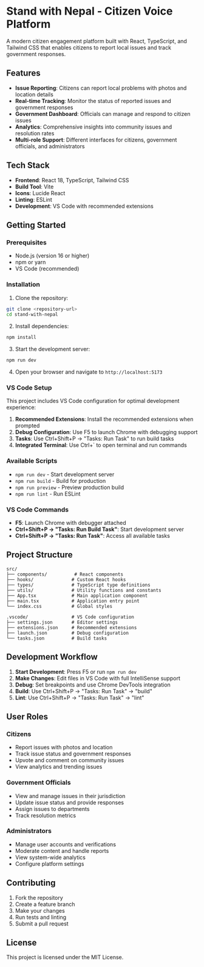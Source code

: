 # Stand with Nepal - Citizen Voice Platform

A modern citizen engagement platform built with React, TypeScript, and Tailwind CSS that enables citizens to report local issues and track government responses.

## Features

- **Issue Reporting**: Citizens can report local problems with photos and location details
- **Real-time Tracking**: Monitor the status of reported issues and government responses
- **Government Dashboard**: Officials can manage and respond to citizen issues
- **Analytics**: Comprehensive insights into community issues and resolution rates
- **Multi-role Support**: Different interfaces for citizens, government officials, and administrators

## Tech Stack

- **Frontend**: React 18, TypeScript, Tailwind CSS
- **Build Tool**: Vite
- **Icons**: Lucide React
- **Linting**: ESLint
- **Development**: VS Code with recommended extensions

## Getting Started

### Prerequisites

- Node.js (version 16 or higher)
- npm or yarn
- VS Code (recommended)

### Installation

1. Clone the repository:
```bash
git clone <repository-url>
cd stand-with-nepal
```

2. Install dependencies:
```bash
npm install
```

3. Start the development server:
```bash
npm run dev
```

4. Open your browser and navigate to `http://localhost:5173`

### VS Code Setup

This project includes VS Code configuration for optimal development experience:

1. **Recommended Extensions**: Install the recommended extensions when prompted
2. **Debug Configuration**: Use F5 to launch Chrome with debugging support
3. **Tasks**: Use Ctrl+Shift+P → "Tasks: Run Task" to run build tasks
4. **Integrated Terminal**: Use Ctrl+` to open terminal and run commands

### Available Scripts

- `npm run dev` - Start development server
- `npm run build` - Build for production
- `npm run preview` - Preview production build
- `npm run lint` - Run ESLint

### VS Code Commands

- **F5**: Launch Chrome with debugger attached
- **Ctrl+Shift+P → "Tasks: Run Build Task"**: Start development server
- **Ctrl+Shift+P → "Tasks: Run Task"**: Access all available tasks

## Project Structure

```
src/
├── components/          # React components
├── hooks/              # Custom React hooks
├── types/              # TypeScript type definitions
├── utils/              # Utility functions and constants
├── App.tsx             # Main application component
├── main.tsx            # Application entry point
└── index.css           # Global styles

.vscode/                # VS Code configuration
├── settings.json       # Editor settings
├── extensions.json     # Recommended extensions
├── launch.json         # Debug configuration
└── tasks.json          # Build tasks
```

## Development Workflow

1. **Start Development**: Press F5 or run `npm run dev`
2. **Make Changes**: Edit files in VS Code with full IntelliSense support
3. **Debug**: Set breakpoints and use Chrome DevTools integration
4. **Build**: Use Ctrl+Shift+P → "Tasks: Run Task" → "build"
5. **Lint**: Use Ctrl+Shift+P → "Tasks: Run Task" → "lint"

## User Roles

### Citizens
- Report issues with photos and location
- Track issue status and government responses
- Upvote and comment on community issues
- View analytics and trending issues

### Government Officials
- View and manage issues in their jurisdiction
- Update issue status and provide responses
- Assign issues to departments
- Track resolution metrics

### Administrators
- Manage user accounts and verifications
- Moderate content and handle reports
- View system-wide analytics
- Configure platform settings

## Contributing

1. Fork the repository
2. Create a feature branch
3. Make your changes
4. Run tests and linting
5. Submit a pull request

## License

This project is licensed under the MIT License.